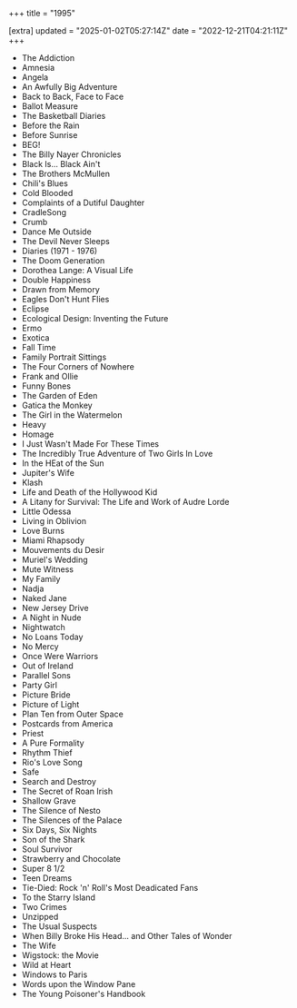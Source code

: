 +++
title = "1995"

[extra]
updated = "2025-01-02T05:27:14Z"
date = "2022-12-21T04:21:11Z"
+++

- The Addiction
- Amnesia
- Angela
- An Awfully Big Adventure
- Back to Back, Face to Face
- Ballot Measure
- The Basketball Diaries
- Before the Rain
- Before Sunrise
- BEG!
- The Billy Nayer Chronicles
- Black Is... Black Ain't
- The Brothers McMullen
- Chili's Blues
- Cold Blooded
- Complaints of a Dutiful Daughter
- CradleSong
- Crumb
- Dance Me Outside
- The Devil Never Sleeps
- Diaries (1971 - 1976)
- The Doom Generation
- Dorothea Lange: A Visual Life
- Double Happiness
- Drawn from Memory
- Eagles Don't Hunt Flies
- Eclipse
- Ecological Design: Inventing the Future
- Ermo
- Exotica
- Fall Time
- Family Portrait Sittings
- The Four Corners of Nowhere
- Frank and Ollie
- Funny Bones
- The Garden of Eden
- Gatica the Monkey
- The Girl in the Watermelon
- Heavy
- Homage
- I Just Wasn't Made For These Times
- The Incredibly True Adventure of Two Girls In Love
- In the HEat of the Sun
- Jupiter's Wife
- Klash
- Life and Death of the Hollywood Kid
- A Litany for Survival: The Life and Work of Audre Lorde
- Little Odessa
- Living in Oblivion
- Love Burns
- Miami Rhapsody
- Mouvements du Desir
- Muriel's Wedding
- Mute Witness
- My Family
- Nadja
- Naked Jane
- New Jersey Drive
- A Night in Nude
- Nightwatch
- No Loans Today
- No Mercy
- Once Were Warriors
- Out of Ireland
- Parallel Sons
- Party Girl
- Picture Bride
- Picture of Light
- Plan Ten from Outer Space
- Postcards from America
- Priest
- A Pure Formality
- Rhythm Thief
- Rio's Love Song
- Safe
- Search and Destroy
- The Secret of Roan Irish
- Shallow Grave
- The Silence of Nesto
- The Silences of the Palace
- Six Days, Six Nights
- Son of the Shark
- Soul Survivor
- Strawberry and Chocolate
- Super 8 1/2
- Teen Dreams
- Tie-Died: Rock 'n' Roll's Most Deadicated Fans
- To the Starry Island
- Two Crimes
- Unzipped
- The Usual Suspects
- When Billy Broke His Head... and Other Tales of Wonder
- The Wife
- Wigstock: the Movie
- Wild at Heart
- Windows to Paris
- Words upon the Window Pane
- The Young Poisoner's Handbook